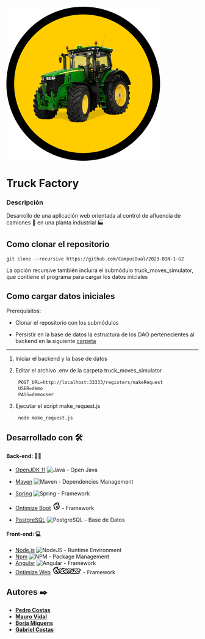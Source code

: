 ![Favicon](./frontend/src/assets/images/favicon.png)

# Truck Factory

### Descripción

Desarrollo de una aplicación web orientada al control de afluencia de camiones 🚚 en una planta industrial 🏭

## Como clonar el repositorio

    git clone --recursive https://github.com/CampusDual/2023-BIN-1-G2

La opción recursive también incluirá el submódulo truck_moves_simulator, que contiene el programa para cargar los datos iniciales

## Como cargar datos iniciales

Prerequisitos:

- Clonar el repositorio con los submódulos

- Persistir en la base de datos la estructura de los DAO pertenecientes al backend en la siguiente [carpeta](./backend/hr-model/src/main/java/com/ontimize/hr/model/core/dao/)

---

1. Iniciar el backend y la base de datos
2. Editar el archivo .env de la carpeta truck_moves_simulator
        
        POST_URL=http://localhost:33333/registers/makeRequest
        USER=demo
        PASS=demouser

3. Ejecutar el script make_request.js

        node make_request.js


## Desarrollado con 🛠️

#### Back-end: 👷‍♂️

-   [OpenJDK 11](https://adoptopenjdk.net/) <img src="https://github.com/get-icon/geticon/raw/master/icons/java.svg" alt="Java" width="21px" height="21px"/> - Open Java

-   [Maven](https://maven.apache.org/) <img src="https://raw.githubusercontent.com/get-icon/geticon/master/icons/maven.svg" alt="Maven" width="21px" height="21px"/> - Dependencies Management
-   [Spring](https://spring.io/) <img src="https://raw.githubusercontent.com/get-icon/geticon/master/icons/spring.svg" alt="Spring" height="21px" width="21px" /> - Framework
-   [Ontimize Boot](https://github.com/ontimize/basicproject) <img src="./frontend/src/assets/images/ontimize.png" alt="Ontimize" height="21px" width="21px"/> - Framework

-   [PostgreSQL](https://www.postgresql.org/) <img src="https://raw.githubusercontent.com/get-icon/geticon/master/icons/postgresql.svg" alt="PostgreSQL" height="21px" width="21px"/> - Base de Datos

#### Front-end: 💻

-   [Node.js](http://nodejs.org/) <img src="https://raw.githubusercontent.com/get-icon/geticon/master/icons/nodejs-icon.svg" alt="NodeJS" height="21px" width="21px"/> - Runtime Environment
-   [Npm](https://www.npmjs.com/) <img src="https://raw.githubusercontent.com/get-icon/geticon/master/icons/npm.svg" alt="NPM" height="21px" width="21px"/> - Package Management
-   [Angular](https://angular.io/) <img src="https://raw.githubusercontent.com/get-icon/geticon/master/icons/angular-icon.svg" alt="Angular" height="21px" width="21px"/> - Framework
-   [Ontimize Web](https://github.com/ontimize/basicproject) <img src="./frontend/src/assets/images/ontimize_web_log.png" alt="Ontimize Web" height="21px" /> - Framework

## Autores ✒️

* [**Pedro Costas**](https://www.linkedin.com/in/pedro-costas-ferrad%C3%A1s/)
* [**Mauro Vidal**]()
* [**Borja Miguens**]()
* [**Gabriel Costas**]()